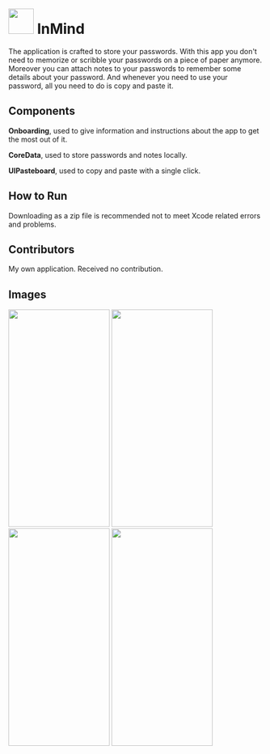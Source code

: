 # <img src="https://github.com/user-attachments/assets/c2f41651-c6c2-45bc-983a-8ed4e75e9bca" width="50" height="50"> InMind

The application is crafted to store your passwords. With this app you don't need to memorize or scribble your passwords on a piece of paper anymore. Moreover you can attach notes to your passwords to remember some details about your password. And whenever you need to use your password, all you need to do is copy and paste it.

## Components

**Onboarding**, used to give information and instructions about the app to get the most out of it.

**CoreData**, used to store passwords and notes locally.

**UIPasteboard**, used to copy and paste with a single click.

## How to Run

Downloading as a zip file is recommended not to meet Xcode related errors and problems.

## Contributors

My own application. Received no contribution.

## Images

<img src="https://github.com/user-attachments/assets/4ecfd510-52bd-4ff1-8c37-74c47bb2b6da" width="200" height="430">
<img src="https://github.com/user-attachments/assets/cc35996d-5688-49e9-80f5-c811567a03b6" width="200" height="430">
<img src="https://github.com/user-attachments/assets/6207b799-e31f-402b-aac2-744c0c5294ff" width="200" height="430">
<img src="https://github.com/user-attachments/assets/fd4c6c0e-90a6-4dd6-971e-113ebfbdea56" width="200" height="430">
